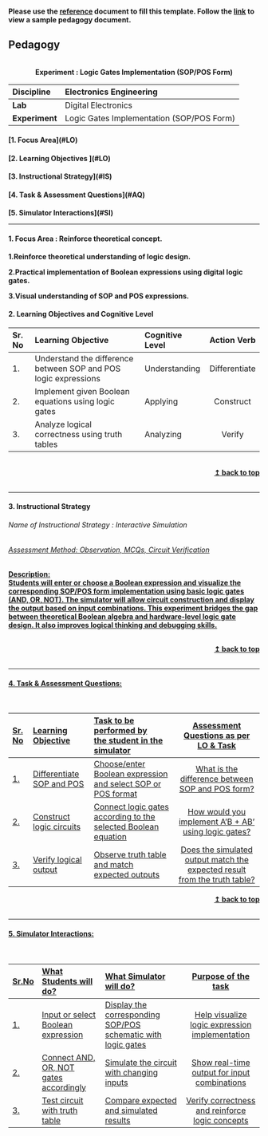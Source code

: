 #### Please use the [reference](https://github.com/virtual-labs/ph3-exp-dev-process/blob/main/pedagogy/README.org) document to fill this template.  Follow the [link](https://github.com/virtual-labs/ph3-exp-dev-process/tree/main/sample/pedagogy) to view a sample pedagogy document.

## Pedagogy
<p align="center">


<br>
<b> Experiment : Logic Gates Implementation (SOP/POS Form) 	 <a name="top"></a> <br>
</p>

<b>Discipline | Electronics Engineering <b> 
:--|:--|
<b> Lab | Digital Electronics <b> 
<b> Experiment|  Logic Gates Implementation (SOP/POS Form)   <b> 


<h4> [1. Focus Area](#LO)
<h4> [2. Learning Objectives ](#LO)
<h4> [3. Instructional Strategy](#IS)
<h4> [4. Task & Assessment Questions](#AQ)
<h4> [5. Simulator Interactions](#SI)
<hr>

<a name="LO"></a>
#### 1. Focus Area : Reinforce theoretical concept.
1.Reinforce theoretical understanding of logic design.

2.Practical implementation of Boolean expressions using digital logic gates.

3.Visual understanding of SOP and POS expressions.


#### 2. Learning Objectives and Cognitive Level


Sr. No |	Learning Objective	| Cognitive Level | Action Verb
:--|:--|:--|:-:
1.| Understand the difference between SOP and POS logic expressions | Understanding | Differentiate
2.| Implement given Boolean equations using logic gates             | Applying      | Construct
3.| Analyze logical correctness using truth tables                  | Analyzing     | Verify 

<br/>
<div align="right">
    <b><a href="#top">↥ back to top</a></b>
</div>
<br/>
<hr>

<a name="IS"></a>
#### 3. Instructional Strategy
###### Name of Instructional Strategy  :  Interactive Simulation  <u>   
###### Assessment Method:  Observation, MCQs, Circuit Verification 

<u> <b>Description: </b>    </u>
<br>
Students will enter or choose a Boolean expression and visualize the corresponding SOP/POS form implementation using basic logic gates (AND, OR, NOT). The simulator will allow circuit construction and display the output based on input combinations.
This experiment bridges the gap between theoretical Boolean algebra and hardware-level logic gate design. It also improves logical thinking and debugging skills.  

<br/>
<div align="right">
    <b><a href="#top">↥ back to top</a></b>
</div>
<br/>
<hr>

<a name="AQ"></a>
#### 4. Task & Assessment Questions:

  
<br>

Sr. No |	Learning Objective	| Task to be performed by <br> the student  in the simulator | Assessment Questions as per LO & Task
:--|:--|:--|:-:
1.| Differentiate SOP and POS | Choose/enter Boolean expression and select SOP or POS format | What is the difference between SOP and POS form?
2.| Construct logic circuits  | Connect logic gates according to the selected Boolean equation | How would you implement A’B + AB’ using logic gates?
3.| Verify logical output | Observe truth table and match expected outputs | Does the simulated output match the expected result from the truth table? 


<div align="right">
    <b><a href="#top">↥ back to top</a></b>
</div>
<br/>
<hr>

<a name="SI"></a>

#### 5. Simulator Interactions:
<br>

Sr.No | What Students will do? |	What Simulator will do?	| Purpose of the task
:--|:--|:--|:--:
1.| Input or select Boolean expression | Display the corresponding SOP/POS schematic with logic gates | Help visualize logic expression implementation
2.| Connect AND, OR, NOT gates accordingly | Simulate the circuit with changing inputs | Show real-time output for input combinations
3.| Test circuit with truth table | Compare expected and simulated results | Verify correctness and reinforce logic concepts
